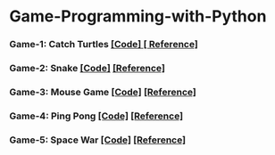 # Game-Programming-with-Python

### Game-1: Catch Turtles  <a href="https://github.com/emineksknc/Game-Programming-with-Python/tree/master/catch_turtles" target="_blank">[Code] </a> <a href="https://www.youtube.com/watch?v=0AtvM08ApS4&list=PLHGdkFeAmvLE6QNVqADKPRGp6_Yh9BZLH&index=9" target="_blank">[ Reference]</a>


### Game-2: Snake  <a href="https://github.com/emineksknc/Game-Programming-with-Python/tree/master/snake" target="_blank">[Code]</a> <a href="https://www.youtube.com/watch?v=r7v9FQkN04k&list=PLHGdkFeAmvLE6QNVqADKPRGp6_Yh9BZLH&index=10" target="_blank">[Reference]</a>


### Game-3: Mouse Game  <a href="https://github.com/emineksknc/Game-Programming-with-Python/tree/master/mouse_game" target="_blank">[Code]</a> <a href="https://www.youtube.com/watch?v=COPVLICGkKE&list=PLHGdkFeAmvLE6QNVqADKPRGp6_Yh9BZLH&index=12" target="_blank">[Reference]</a>

### Game-4: Ping Pong  <a href="https://github.com/emineksknc/Game-Programming-with-Python/tree/master/pingpong" target="_blank">[Code]</a> <a href="https://www.youtube.com/watch?v=oBqhGuE3tFA&list=PLHGdkFeAmvLE6QNVqADKPRGp6_Yh9BZLH&index=13" target="_blank">[Reference]</a>

### Game-5: Space War  <a href="https://github.com/emineksknc/Game-Programming-with-Python/tree/master/space_war" target="_blank">[Code]</a> <a href="https://www.youtube.com/watch?v=wxentE02egc&list=PLHGdkFeAmvLE6QNVqADKPRGp6_Yh9BZLH&index=14" target="_blank">[Reference]</a>
